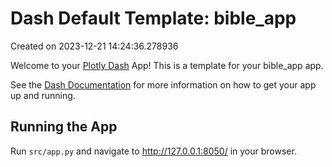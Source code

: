 # Dash Default Template: bible_app

Created on 2023-12-21 14:24:36.278936

Welcome to your [Plotly Dash](https://plotly.com/dash/) App! This is a template for your bible_app app.

See the [Dash Documentation](https://dash.plotly.com/introduction) for more information on how to get your app up and running.

## Running the App

Run `src/app.py` and navigate to http://127.0.0.1:8050/ in your browser.
